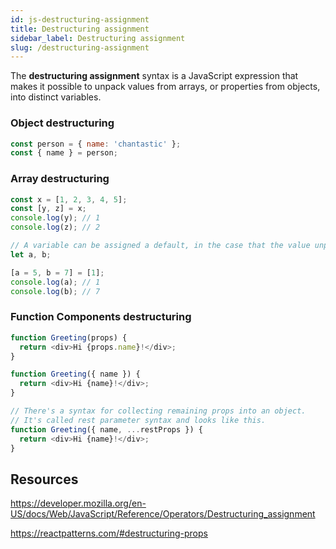 ```yaml
---
id: js-destructuring-assignment
title: Destructuring assignment
sidebar_label: Destructuring assignment
slug: /destructuring-assignment
---
```


The **destructuring assignment** syntax is a JavaScript expression that makes it possible to unpack values from arrays, or properties from objects, into distinct variables.

### Object destructuring

```javascript
const person = { name: 'chantastic' };
const { name } = person;
```

### Array destructuring

```javascript
const x = [1, 2, 3, 4, 5];
const [y, z] = x;
console.log(y); // 1
console.log(z); // 2

// A variable can be assigned a default, in the case that the value unpacked from the array is undefined.
let a, b;

[a = 5, b = 7] = [1];
console.log(a); // 1
console.log(b); // 7
```

### Function Components destructuring

```javascript
function Greeting(props) {
  return <div>Hi {props.name}!</div>;
}

function Greeting({ name }) {
  return <div>Hi {name}!</div>;
}

// There's a syntax for collecting remaining props into an object.
// It's called rest parameter syntax and looks like this.
function Greeting({ name, ...restProps }) {
  return <div>Hi {name}!</div>;
}
```

## Resources

https://developer.mozilla.org/en-US/docs/Web/JavaScript/Reference/Operators/Destructuring_assignment

https://reactpatterns.com/#destructuring-props
